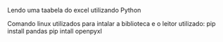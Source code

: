 Lendo uma taabela do excel utilizando Python

Comando linux utilizados para intalar a biblioteca e o leitor utilizado:
pip install pandas
pip intall openpyxl